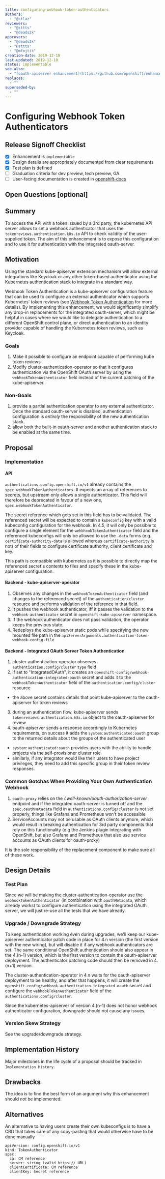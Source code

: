 ```yaml
---
title: configuring-webhook-token-authenticators
authors:
  - "@stlaz"
reviewers:
  - "@sttts"
  - "@deads2k"
approvers:
  - "@deads2k"
  - "@sttts"
  - "@mfojtik"
creation-date: 2019-12-10
last-updated: 2019-12-10
status: implementable
see-also:
  - "[oauth-apiserver enhancement](https://github.com/openshift/enhancements/pull/75)"
replaces:
  - ""
superseded-by:
  - ""
---
```


# Configuring Webhook Token Authenticators

## Release Signoff Checklist

- [x] Enhancement is `implementable`
- [x] Design details are appropriately documented from clear requirements
- [x] Test plan is defined
- [ ] Graduation criteria for dev preview, tech preview, GA
- [ ] User-facing documentation is created in [openshift-docs](https://github.com/openshift/openshift-docs/)

## Open Questions [optional]

## Summary

To access the API with a token issued by a 3rd party, the kubernetes API server allows to set a
webhook authenticator that uses the `tokenreviews.authentication.k8s.io` API to check validity
of the user-supplied token. The aim of this enhancement is to expose this configuration and to
use it for authentication with the integrated oauth-server.

## Motivation

Using the standard kube-apiserver extension mechanism will allow external integrations like Keycloak or
any other token-based authenticator using the Kubernetes authentication stack to integrate in a standard way.

Webhook Token Authentication is a kube-apiserver configuration feature that can be used to
configure an external authenticator which supports Kubernetes' token reviews (see
[Webhook Token Authentication](https://kubernetes.io/docs/reference/access-authn-authz/authentication/#webhook-token-authentication) for more details).
By implementing this enhancement, we would significantly simplify any drop-in replacements
for the integrated oauth-server, which might be helpful in cases where we would like to
delegate authentication to a different OpenShift control plane, or direct authentication to an
identity provider capable of handling the Kubernetes token reviews, such as Keycloak.

### Goals

1. Make it possible to configure an endpoint capable of performing kube token reviews
2. Modify cluster-authentication-operator so that it configures authentication via the OpenShift OAuth
   server by using the `webhookTokenAuthenticator` field instead of the current patching of the
   kube-apiserver.

### Non-Goals

1. provide a partial authentication operator to any external authenticator.  Once the standard oauth-server
   is disabled, authentication configuration is *entirely* the responsibility of the new authentication stack.
2. allow both the built-in oauth-server and another authentication stack to be enabled at the same time.

## Proposal

### Implementation

#### API

`authentications.config.openshift.io/v1` already contains the `spec.webhookTokenAuthenticators`. It
expects an array of references to secrets, but upstream only allows a single authenticator. This field
will therefore be deprecated in favour of a new one, `spec.webhookTokenAuthenticator`.

The secret reference which gets set in this field has to be validated. The referenced secret will be
expected to contain a `kubeconfig` key with a valid kubeconfig configuration for the webhook. In 4.5,
it will only be possible to configure a single element for the `wehbhookTokenAuthenticator` field
and the referenced kubeconfigs will only be allowed to use the `-data` forms (e.g.
`certificate-authority-data` is allowed whereas `certificate-authority` is not) of their fields to
configure certificate authority, client certificate and key.

This path is compatible with kubernetes as it is possible to directly map the referenced
secret's contents to files and specify these in the kube-apiserver configuration.

#### Backend - kube-apiserver-operator

1. Observes any changes in the `webhookTokenAuthenticator` field (and changes to the referenced secret)
   of the `authentication/cluster` resource and performs validation of the reference in that field.
2. It pushes the webhook authenticator, iff it passes the validation to the `webhook-authenticator`
   secret in `openshift-kube-apiserver` namespace.
3. If the webhook authenticator does not pass validation, the operator keeps the previous state.
4. Redeploys the kube-apiserver static pods while specifying the new
   mounted file path in the `apiServerArguments.authentication-token-webhook-config-file`

#### Backend - Integrated OAuth Server Token Authentication

1. cluster-authentication-operator observes `authentication.config/cluster` `type` field
2. if set to "IntegratedOAuth", it creates an `openshift-config/webhook-authentication-integrated-oauth`
  secret and adds it to the `webhookTokenAuthenticator` field of the `authentication.config/cluster`
  resource
  - the above secret contains details that point kube-apiserver to the oauth-apiserver for token reviews
3. during an authentication flow, kube-apiserver sends `tokenreviews.authentication.k8s.io` object to the
  oauth-apiserver for review
4. oauth-apiserver sends a response accordingly to Kubernetes requirements, on success it adds the
  `system:authenticated:oauth` group to the returned details about the groups of the authenticated user
  - `system:authenticated:oauth` provides users with the ability to handle projects via the self-provisioner
    cluster role
  - similarly, if any integrator would like their users to have project privileges, they need to add this
    specific group in their token review responses.

### Common Gotchas When Providing Your Own Authentication Webhook

1. `oauth-proxy` relies on the _/.well-known/oauth-authorization-server_ endpoint
   and if the integrated oauth-server is turned off and the `spec.oauthMetadata` field
   in `authentications.config/cluster` is not set properly, things like Grafana
   and Prometheus won't be accessible
2. ServiceAccounts may not be usable as OAuth clients anymore, which would result in
  breaking authentication for 3rd party components that rely on this functionality
  (e.g the Jenkins plugin integrating with OpenShift, but also Grafana and Prometheus
  that also use service accounts as OAuth clients for oauth-proxy)

It is the sole responsibility of the replacement component to make sure all of these work.

## Design Details

### Test Plan

Since we will be making the cluster-authentication-operator use the `webhookTokenAuthenticator`
(in combination with `oauthMetadata`, which already works) to configure authentication using
the integrated OAuth server, we will just re-use all the tests that we have already.

### Upgrade / Downgrade Strategy

To keep authentication working even during upgrades, we'll keep our kube-apiserver
authenticator patch code in place for 4.n version (the first version with the new wiring),
but will disable it if any webhook authenticators are set. The same conditional OpenShift authentication
should also appear in the 4.(n-1) version, which is the first version to contain the oauth-apiserver
deployment. The authenticator patching code should then be removed in 4.(n+1) version.

The cluster-authentication-operator in 4.n waits for the oauth-apiserver deployment
to be healthy, and after that happens, it will create the `openshift-config/webhook-authentication-integrated-oauth`
secret and configure the `webhookTokenAuthenticator` field of the `authentications.config/cluster`.

Since the kubernetes-apiserver of version 4.(n-1) does not honor webhook authenticator configuration,
downgrade should not cause any issues.

### Version Skew Strategy

See the upgrade/downgrade strategy.

## Implementation History

Major milestones in the life cycle of a proposal should be tracked in `Implementation
History`.

## Drawbacks

The idea is to find the best form of an argument why this enhancement should _not_ be implemented.

## Alternatives

An alternative to having users create their own kubeconfigs is to have a CRD that takes
care of any copy-pasting that would otherwise have to be done manually

```
apiVersion: config.openshift.io/v1
kind: TokenAuthenticator
spec:
  ca: CM reference
  server: string (valid https:// URL)
  clientCertificate: CM reference
  clientKey: Secret reference
```
